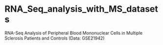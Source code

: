 # RNA_Seq_analysis_with_MS_datasets
RNA-Seq Analysis of Peripheral Blood Mononuclear Cells in Multiple Sclerosis Patients and Controls (Data: GSE21942)
